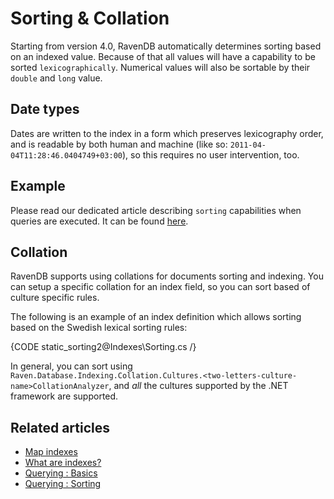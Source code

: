 ﻿# Sorting & Collation

Starting from version 4.0, RavenDB automatically determines sorting based on an indexed value. Because of that all values will have a capability to be sorted `lexicographically`. Numerical values will also be sortable by their `double` and `long` value.

## Date types

Dates are written to the index in a form which preserves lexicography order, and is readable by both human and machine (like so: `2011-04-04T11:28:46.0404749+03:00`), so this requires no user intervention, too.

## Example

Please read our dedicated article describing `sorting` capabilities when queries are executed. It can be found [here](../indexes/querying/sorting).

## Collation

RavenDB supports using collations for documents sorting and indexing. You can setup a specific collation for an index field, so you can sort based of culture specific rules.

The following is an example of an index definition which allows sorting based on the Swedish lexical sorting rules:

{CODE static_sorting2@Indexes\Sorting.cs /}

In general, you can sort using `Raven.Database.Indexing.Collation.Cultures.<two-letters-culture-name>CollationAnalyzer`, and _all_ the cultures supported by the .NET framework are supported.

## Related articles

- [Map indexes](../indexes/map-indexes)
- [What are indexes?](../indexes/what-are-indexes)
- [Querying : Basics](../indexes/querying/basics)
- [Querying : Sorting](../indexes/querying/sorting)
